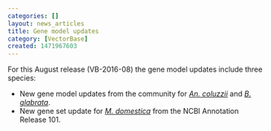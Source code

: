 ```yaml
---
categories: []
layout: news_articles
title: Gene model updates
category: [VectorBase]
created: 1471967603
---
```

For this August release (VB-2016-08) the gene model updates include three species: 

<ul>
<li>New gene model updates from the community for <a href="/organisms/anopheles-coluzzii/mali-nih/acolm1.3"><i>An. coluzzii</i></a> and <a href="/organisms/biomphalaria-glabrata/bb02/bglab1.4"><i>B. glabrata</i></a>.</li>
<li>New gene set update for <a href="/organisms/musca-domestica"><i>M. domestica</i></a> from the  NCBI Annotation Release 101.</li>
</ul>
